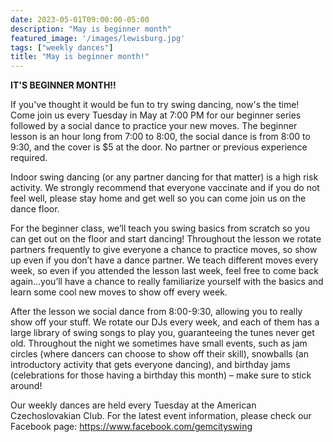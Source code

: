 ```yaml
---
date: 2023-05-01T09:00:00-05:00
description: "May is beginner month"
featured_image: '/images/lewisburg.jpg'
tags: ["weekly dances"]
title: "May is beginner month!"
---
```

**IT'S BEGINNER MONTH!!**

If you've thought it would be fun to try swing dancing, now's the time! Come join us every Tuesday in May at 7:00 PM for our beginner series followed by a social dance to practice your new moves. The beginner lesson is an hour long from 7:00 to 8:00, the social dance is from 8:00 to 9:30, and the cover is $5 at the door. No partner or previous experience required.

Indoor swing dancing (or any partner dancing for that matter) is a high risk activity. We strongly recommend that everyone vaccinate and if you do not feel well, please stay home and get well so you can come join us on the dance floor.

For the beginner class, we’ll teach you swing basics from scratch so you can get out on the floor and start dancing! Throughout the lesson we rotate partners frequently to give everyone a chance to practice moves, so show up even if you don’t have a dance partner. We teach different moves every week, so even if you attended the lesson last week, feel free to come back again…you’ll have a chance to really familiarize yourself with the basics and learn some cool new moves to show off every week.

After the lesson we social dance from 8:00-9:30, allowing you to really show off your stuff. We rotate our DJs every week, and each of them has a large library of swing songs to play you, guaranteeing the tunes never get old. Throughout the night we sometimes have small events, such as jam circles (where dancers can choose to show off their skill), snowballs (an introductory activity that gets everyone dancing), and birthday jams (celebrations for those having a birthday this month) – make sure to stick around!

Our weekly dances are held every Tuesday at the American Czechoslovakian Club. For the latest event information, please check our Facebook page: https://www.facebook.com/gemcityswing

